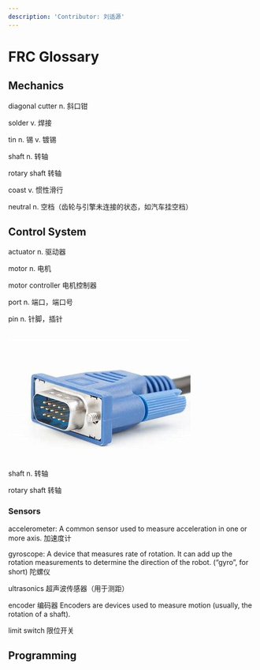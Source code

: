 ```yaml
---
description: 'Contributor: 刘适源'
---
```


# FRC Glossary

## Mechanics

diagonal cutter n. 斜口钳

solder v. 焊接

tin n. 锡 v. 镀锡

shaft n. 转轴

rotary shaft 转轴

coast v. 惯性滑行

neutral n. 空档（齿轮与引擎未连接的状态，如汽车挂空档）

## Control System

actuator n. 驱动器

motor n. 电机

motor controller 电机控制器

port n. 端口，端口号

pin n. 针脚，插针

![A VGA connector with 15 pins](.gitbook/assets/image.png)

shaft n. 转轴

rotary shaft 转轴

### Sensors

accelerometer: A common sensor used to measure acceleration in one or more axis. 加速度计

gyroscope: A device that measures rate of rotation. It can add up the rotation measurements to determine the direction of the robot. \(“gyro”, for short\) 陀螺仪

ultrasonics 超声波传感器（用于测距）

encoder 编码器 Encoders are devices used to measure motion \(usually, the rotation of a shaft\).

limit switch 限位开关



## Programming

